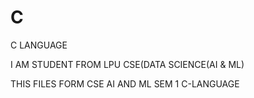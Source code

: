 # C
C LANGUAGE

I AM STUDENT FROM LPU CSE(DATA SCIENCE(AI & ML)

THIS FILES FORM CSE AI AND ML SEM 1 C-LANGUAGE
